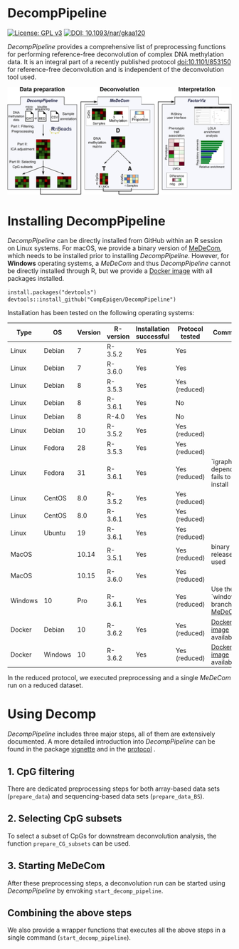 # DecompPipeline
[![License: GPL v3](https://img.shields.io/badge/License-GPLv3-blue.svg)](https://www.gnu.org/licenses/gpl-3.0)
[![DOI: 10.1093/nar/gkaa120](https://zenodo.org/badge/doi/10.1101/853150.svg)](https://doi.org/10.1101/853150)

*DecompPipeline* provides a comprehensive list of preprocessing functions for performing reference-free deconvolution of complex DNA methylation data. It is an integral part of a recently published protocol [doi:10.1101/853150](https://doi.org/10.1101/853150) for reference-free deconvolution and is independent of the deconvolution tool used. 

![Overview of the reference-free deconvolution tool](pictures/protocol_overview.png)

# Installing DecompPipeline
*DecompPipeline* can be directly installed from GitHub within an R session on Linux systems. For macOS, we provide a binary version of [MeDeCom](https://github.com/lutsik/MeDeCom/releases/download/v1.0.0/MeDeCom_1.0.0.tgz), which needs to be installed prior to installing *DecompPipeline*. However, for **Windows** operating systems, a *MeDeCom* and thus *DecompPipeline* cannot be directly installed through R, but we provide a [Docker image](https://hub.docker.com/r/mscherer/medecom) with all packages installed.

```
install.packages("devtools")
devtools::install_github("CompEpigen/DecompPipeline")
```
Installation has been tested on the following operating systems:

Type |   OS |   Version |   R-version |   Installation successful |   Protocol tested |   Comments
---- |	 ---- | ---- | ---- | ---- | ---- | ---- 
Linux 						|  Debian 	|  7  		|  R-3.5.2 |  Yes |  Yes |   
Linux						| 	 Debian |  7	  	|  R-3.6.0 |  Yes |  Yes |  
Linux						| 	Debian					  	|  8	|  R-3.5.3	  |  Yes |  Yes (reduced)  |   
Linux						| 	Debian						| 8									|  R-3.6.1 |  Yes | 	No	|  
Linux						| 	Debian						| 	8									|  R-4.0	  | 		Yes	| 	No	|  
Linux						| 	Debian						| 	10					|  R-3.5.2 |  Yes |  Yes (reduced) |  	
Linux						| 	Fedora	|  	28									|  R-3.5.3 | 	Yes |  Yes (reduced) |  
Linux						| 		Fedora					| 	31									|  R-3.6.1 | 	Yes  |  Yes (reduced) |  `igraph' dependency fails to install
Linux						| 	CentOS	| 	8.0				|  R-3.5.2 |  Yes	|  Yes (reduced) |  	
Linux						| 	CentOS						| 	8.0									|  R-3.6.1 |  Yes |  Yes (reduced) | 	
Linux						| 	Ubuntu					| 	19									|  R-3.6.1 | 		Yes	|  Yes (reduced) |  
MacOS		| 							| 	10.14								|  R-3.5.1 | 		Yes	|  Yes (reduced)	| 	binary release used	
MacOS					| 							| 10.15							|  R-3.6.0 | 		Yes	|  Yes (reduced)	| 	
Windows						| 	10						| 	Pro									|  R-3.6.1 |  Yes |  Yes (reduced)	| 	Use the `windows' branch of [MeDeCom](https://github.com/lutsik/MeDeCom) 
Docker					| 	Debian						| 	10									|  R-3.6.2 | 		Yes	| 	Yes (reduced) |  [Docker image](https://hub.docker.com/r/mscherer/medecom) available	
Docker					| 	Windows						| 	10									|  R-3.6.2 | 		Yes	| 	Yes (reduced) |  [Docker image](https://hub.docker.com/r/mscherer/medecom) available																

In the reduced protocol, we executed preprocessing and a single *MeDeCom* run on a reduced dataset.

# Using Decomp
*DecompPipeline* includes three major steps, all of them are extensively documented. A more detailed introduction into *DecompPipeline* can be found in the package [vignette](vignettes/DecompPipeline.md) and in the [protocol](vignettes/DeconvolutionProtocol.md) .

## 1. CpG filtering
There are dedicated preprocessing steps for both array-based data sets (```prepare_data```) and sequencing-based data sets (```prepare_data_BS```).

## 2. Selecting CpG subsets
To select a subset of CpGs for downstream deconvolution analysis, the function ```prepare_CG_subsets``` can be used.

## 3. Starting MeDeCom
After these preprocessing steps, a deconvolution run can be started using *DecompPipeline* by envoking ```start_decomp_pipeline```.

## Combining the above steps
We also provide a wrapper functions that executes all the above steps in a single command (```start_decomp_pipeline```).
